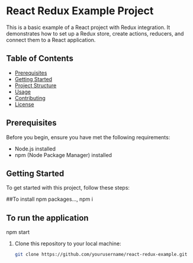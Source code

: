 # React Redux Example Project

This is a basic example of a React project with Redux integration. It demonstrates how to set up a Redux store, create actions, reducers, and connect them to a React application.

## Table of Contents
- [Prerequisites](#prerequisites)
- [Getting Started](#getting-started)
- [Project Structure](#project-structure)
- [Usage](#usage)
- [Contributing](#contributing)
- [License](#license)

## Prerequisites
Before you begin, ensure you have met the following requirements:
- Node.js installed
- npm (Node Package Manager) installed

## Getting Started
To get started with this project, follow these steps:

##To install npm packages...,
npm i 

## To run the application 
npm start

1. Clone this repository to your local machine:
   ```bash
   git clone https://github.com/yourusername/react-redux-example.git
